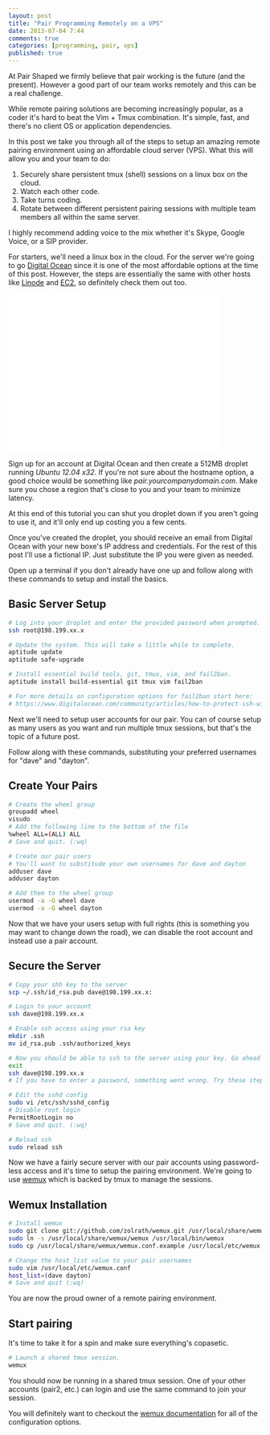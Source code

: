 ```yaml
---
layout: post
title: "Pair Programming Remotely on a VPS"
date: 2013-07-04 7:44
comments: true
categories: [programming, pair, vps]
published: true
---
```


<p class="hang">At Pair Shaped we firmly believe that pair working is the future (and the present). However a good part of our team works remotely and this can be a real challenge.</p>

While remote pairing solutions are becoming increasingly popular, as a coder it's hard to beat the Vim + Tmux combination. It's simple, fast, and there's no client OS or application dependencies.

In this post we take you through all of the steps to setup an amazing remote pairing environment using an affordable cloud server (VPS). What this will allow you and your team to do:

1. Securely share persistent tmux (shell) sessions on a linux box on the cloud.
2. Watch each other code.
3. Take turns coding.
4. Rotate between different persistent pairing sessions with multiple team members all within the same server.

I highly recommend adding voice to the mix whether it's Skype, Google Voice, or a SIP provider.

For starters, we'll need a linux box in the cloud. For the server we're going to go [Digital Ocean](https://www.digitalocean.com) since it is one of the most affordable options at the time of this post. However, the steps are essentially the same with other hosts like [Linode](https://www.linode.com/) and [EC2](http://aws.amazon.com/ec2/), so definitely check them out too.

<div class="videoWrapper">
  <iframe width="420" height="315" src="//www.youtube.com/embed/aU7W4O9a61o" frameborder="0" allowfullscreen></iframe>
</div>

Sign up for an account at Digital Ocean and then create a 512MB droplet running <em>Ubuntu 12.04 x32</em>. If you're not sure about the hostname option, a good choice would be something like <em>pair.yourcompanydomain.com</em>. Make sure you chose a region that's close to you and your team to minimize latency.

At this end of this tutorial you can shut you droplet down if you aren't going to use it, and it'll only end up costing you a few cents.

Once you've created the droplet, you should receive an email from Digital Ocean with your new boxe's IP address and credentials. For the rest of this post I'll use a fictional IP. Just substitute the IP you were given as needed.

Open up a terminal if you don't already have one up and follow along with these commands to setup and install the basics.


## Basic Server Setup

```bash
# Log into your droplet and enter the provided password when prompted.
ssh root@198.199.xx.x

# Update the system. This will take a little while to complete.
aptitude update
aptitude safe-upgrade

# Install essential build tools, git, tmux, vim, and fail2ban.
aptitude install build-essential git tmux vim fail2ban

# For more details on configuration options for fail2ban start here:
# https://www.digitalocean.com/community/articles/how-to-protect-ssh-with-fail2ban-on-ubuntu-12-04
```

Next we'll need to setup user accounts for our pair. You can of course setup as many users as you want and run multiple tmux sessions, but that's the topic of a future post.

Follow along with these commands, substituting your preferred usernames for "dave" and "dayton".


## Create Your Pairs

```bash
# Create the wheel group
groupadd wheel
visudo
# Add the following line to the bottom of the file
%wheel ALL=(ALL) ALL
# Save and quit. (:wq)

# Create our pair users
# You'll want to substitude your own usernames for dave and dayton
adduser dave
adduser dayton

# Add them to the wheel group
usermod -a -G wheel dave
usermod -a -G wheel dayton
```

Now that we have your users setup with full rights (this is something you may want to change down the road), we can disable the root account and instead use a pair account.

## Secure the Server

```bash
# Copy your shh key to the server
scp ~/.ssh/id_rsa.pub dave@198.199.xx.x:

# Login to your account
ssh dave@198.199.xx.x

# Enable ssh access using your rsa key
mkdir .ssh
mv id_rsa.pub .ssh/authorized_keys

# Now you should be able to ssh to the server using your key. Go ahead and try it. 
exit
ssh dave@198.199.xx.x
# If you have to enter a password, something went wrong. Try these steps again.

# Edit the sshd config
sudo vi /etc/ssh/sshd_config
# Disable root login
PermitRootLogin no
# Save and quit. (:wq)

# Reload ssh
sudo reload ssh
```

Now we have a fairly secure server with our pair accounts using password-less access and it's time to setup the pairing environment. We're going to use [wemux](https://github.com/zolrath/wemux) which is backed by tmux to manage the sessions.


## Wemux Installation
```bash
# Install wemux
sudo git clone git://github.com/zolrath/wemux.git /usr/local/share/wemux
sudo ln -s /usr/local/share/wemux/wemux /usr/local/bin/wemux
sudo cp /usr/local/share/wemux/wemux.conf.example /usr/local/etc/wemux.conf

# Change the host_list value to your pair usernames
sudo vim /usr/local/etc/wemux.conf
host_list=(dave dayton)
# Save and quit (:wq)
```

You are now the proud owner of a remote pairing environment.


## Start pairing

It's time to take it for a spin and make sure everything's copasetic.

```bash
# Launch a shared tmux session.
wemux
```
You should now be running in a shared tmux session. One of your other accounts (pair2, etc.) can login and use the same command to join your session.

You will definitely want to checkout the [wemux documentation](https://github.com/zolrath/wemux) for all of the configuration options.

